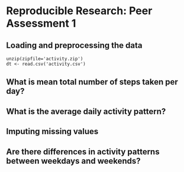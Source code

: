 # Reproducible Research: Peer Assessment 1

## Loading and preprocessing the data
```{r loaddata}
unzip(zipfile='activity.zip') 
dt <- read.csv('activity.csv')
```


## What is mean total number of steps taken per day?



## What is the average daily activity pattern?



## Imputing missing values



## Are there differences in activity patterns between weekdays and weekends?
